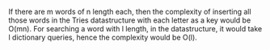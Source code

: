 If there are m words of n length each, then the complexity of inserting all those words in the Tries datastructure with each letter as a key would be O(mn). For searching a word with l length, in the datastructure, it would take l dictionary queries, hence the complexity would be O(l).